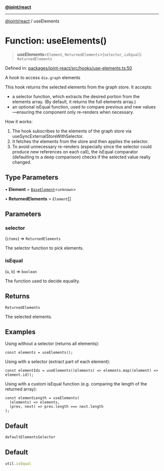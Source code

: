 [**@joint/react**](../README.md)

***

[@joint/react](../README.md) / useElements

# Function: useElements()

> **useElements**\<`Element`, `ReturnedElements`\>(`selector`, `isEqual`): `ReturnedElements`

Defined in: [packages/joint-react/src/hooks/use-elements.ts:50](https://github.com/samuelgja/joint/blob/main/packages/joint-react/src/hooks/use-elements.ts#L50)

A hook to access `dia.graph` elements

This hook returns the selected elements from the graph store. It accepts:
 - a selector function, which extracts the desired portion from the elements array.
   (By default, it returns the full elements array.)
 - an optional isEqual function, used to compare previous and new values—ensuring
   the component only re-renders when necessary.

How it works:
1. The hook subscribes to the elements of the graph store via useSyncExternalStoreWithSelector.
2. It fetches the elements from the store and then applies the selector.
3. To avoid unnecessary re-renders (especially since the selector could produce new
   references on each call), the isEqual comparator (defaulting to a deep comparison)
   checks if the selected value really changed.

## Type Parameters

• **Element** = [`BaseElement`](../interfaces/BaseElement.md)\<`unknown`\>

• **ReturnedElements** = `Element`[]

## Parameters

### selector

(`items`) => `ReturnedElements`

The selector function to pick elements.

### isEqual

(`a`, `b`) => `boolean`

The function used to decide equality.

## Returns

`ReturnedElements`

The selected elements.

## Examples

Using without a selector (returns all elements):
```tsx
const elements = useElements();
```

Using with a selector (extract part of each element):
```tsx
const elementIds = useElements((elements) => elements.map((element) => element.id));
```

Using with a custom isEqual function (e.g. comparing the length of the returned array):
```tsx
const elementLength = useElements(
  (elements) => elements,
  (prev, next) => prev.length === next.length
);
```

## Default

```ts
defaultElementsSelector
```

## Default

```ts
util.isEqual
```
